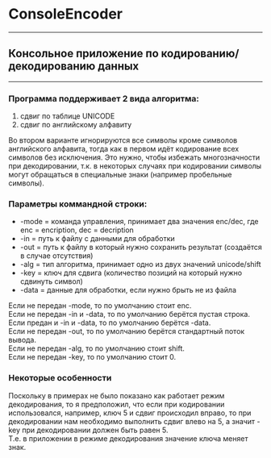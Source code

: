 # ConsoleEncoder

---

## Консольное приложение по кодированию/декодированию данных

---

### Программа поддерживает 2 вида алгоритма:
1. сдвиг по таблице UNICODE  
2. сдвиг по английскому алфавиту  

Во втором варианте игнорируются все символы кроме символов английского алфавита, тогда как в первом идёт кодирование всех символов без исключения. Это нужно, чтобы избежать многозначности при декодировании, т.к. в некоторых случаях при кодировании символы могут обращаться в специальные знаки (например пробельные символы).

### Параметры коммандной строки:
* -mode = команда управления, принимает два значения enc/dec, где enc = encription, dec = decription  
* -in = путь к файлу с данными для обработки  
* -out = путь к файлу в который нужно сохранить результат (создаётся в случае отсутствия) 
* -alg =  тип алгоритма, принимает одно из двух значений unicode/shift  
* -key = ключ для сдвига (количество позиций на который нужно сдвинуть символ)  
* -data = данные для обработки, если нужно брыть не из файла  

Если не передан -mode, то по умолчанию стоит enc.  
Если не передан -in и -data, то по умолчанию берётся пустая строка.  
Если предан и -in и -data, то по умолчанию берётся -data.  
Если не передан -out, то по умолчанию берётся стандартный поток вывода.  
Если не передан -alg, то по умолчанию стоит shift.  
Если не передан -key, то по умолчанию стоит 0.  

### Некоторые особенности
Поскольку в примерах не было показано как работает режим декодирования, то я предположил, что если при кодировании использовался, например, ключ 5 и сдвиг происходил вправо, то при декодировании нам необходимо выполнить сдвиг влево на 5, а значит -key при декодировании должен быть равен 5.  
Т.е. в приложении в режиме декодирования значение ключа меняет знак.
